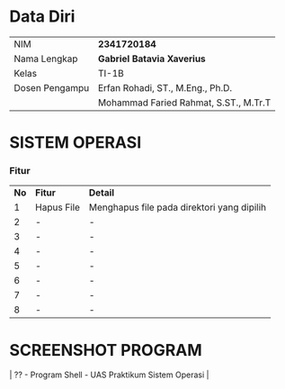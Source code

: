 # Data Diri

|                |                                       |
| -------------- | ------------------------------------- |
| NIM            | **2341720184**                        |
| Nama Lengkap   | **Gabriel Batavia Xaverius**          |
| Kelas          | TI-1B                                 |
| Dosen Pengampu | Erfan Rohadi, ST., M.Eng., Ph.D.      |
|                | Mohammad Faried Rahmat, S.ST., M.Tr.T |

# SISTEM OPERASI

### Fitur

|        |            |                                            |
| ------ | ---------- | ------------------------------------------ |
| **No** | **Fitur**  | **Detail**                                 |
| 1      | Hapus File | Menghapus file pada direktori yang dipilih |
| 2      | -          | -                                          |
| 3      | -          | -                                          |
| 4      | -          | -                                          |
| 5      | -          | -                                          |
| 6      | -          | -                                          |
| 7      | -          | -                                          |
| 8      | -          | -                                          |

# SCREENSHOT PROGRAM

| ?? - Program Shell - UAS Praktikum Sistem Operasi |
